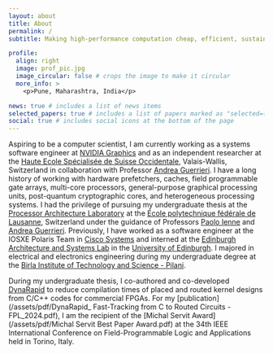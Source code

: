 ```yaml
---
layout: about
title: About
permalink: /
subtitle: Making high-performance computation cheap, efficient, sustainable and accessible.

profile:
  align: right
  image: prof_pic.jpg
  image_circular: false # crops the image to make it circular
  more_info: >
    <p>Pune, Maharashtra, India</p>

news: true # includes a list of news items
selected_papers: true # includes a list of papers marked as "selected={true}"
social: true # includes social icons at the bottom of the page
---
```


Aspiring to be a computer scientist, I am currently working as a systems software engineer at [NVIDIA Graphics](https://www.nvidia.com/en-in/) and as an independent researcher at the [Haute Ecole Spécialisée de Suisse Occidentale](https://www.hes-so.ch/accueil), Valais-Wallis, Switzerland in collaboration with Professor [Andrea Guerrieri](https://people.hes-so.ch/en/profile/7560748869-andrea-guerrieri). I have a long history of working with hardware prefetchers, caches, field programmable gate arrays, multi-core processors, general-purpose graphical processing units, post-quantum cryptographic cores, and heterogeneous processing systems. I had the privilege of pursuing my undergraduate thesis at the [Processor Architecture Laboratory](https://www.epfl.ch/labs/lap/) at the [École polytechnique fédérale de Lausanne](https://www.epfl.ch/en/), Switzerland under the guidance of Professors [Paolo Ienne](https://people.epfl.ch/paolo.ienne) and [Andrea Guerrieri](https://people.hes-so.ch/en/profile/7560748869-andrea-guerrieri). Previously, I have worked as a software engineer at the IOSXE Polaris Team in [Cisco Systems](https://www.cisco.com/c/en_in/index.html) and interned at the [Edinburgh Architecture and Systems Lab](https://easelab.inf.ed.ac.uk/) in the [University of Edinburgh](https://www.ed.ac.uk/). I majored in electrical and electronics engineering during my undergraduate degree at the [Birla Institute of Technology and Science - Pilani](https://www.bits-pilani.ac.in/pilani).

During my undergraduate thesis, I co-authored and co-developed [DynaRapid](https://sites.google.com/view/dynarapid/) to reduce compilation times of placed and routed kernel designs from C/C++ codes for commercial FPGAs. For my [publication](/assets/pdf/DynaRapid_ Fast-Tracking from C to Routed Circuits - FPL_2024.pdf), I am the recipient of the [Michal Servit Award](/assets/pdf/Michal Servit Best Paper Award.pdf) at the 34th IEEE International Conference on Field-Programmable Logic and Applications held in Torino, Italy.

<!-- Write your biography here. Tell the world about yourself. Link to your favorite [subreddit](http://reddit.com). You can put a picture in, too. The code is already in, just name your picture `prof_pic.jpg` and put it in the `img/` folder.

Put your address / P.O. box / other info right below your picture. You can also disable any of these elements by editing `profile` property of the YAML header of your `_pages/about.md`. Edit `_bibliography/papers.bib` and Jekyll will render your [publications page](/al-folio/publications/) automatically.

Link to your social media connections, too. This theme is set up to use [Font Awesome icons](https://fontawesome.com/) and [Academicons](https://jpswalsh.github.io/academicons/), like the ones below. Add your Facebook, Twitter, LinkedIn, Google Scholar, or just disable all of them. -->
